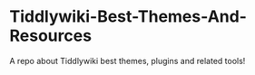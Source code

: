 # Tiddlywiki-Best-Themes-And-Resources
A repo about Tiddlywiki best themes, plugins and related tools!
